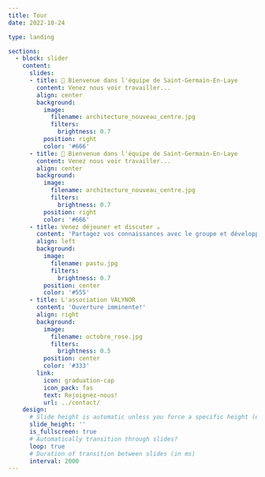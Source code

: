 ```yaml
---
title: Tour
date: 2022-10-24

type: landing

sections:
  - block: slider
    content:
      slides:
      - title: 👋 Bienvenue dans l'équipe de Saint-Germain-En-Laye
        content: Venez nous voir travailler...
        align: center
        background:
          image:
            filename: architecture_nouveau_centre.jpg
            filters:
              brightness: 0.7
          position: right
          color: '#666'
      - title: 👋 Bienvenue dans l'équipe de Saint-Germain-En-Laye
        content: Venez nous voir travailler...
        align: center
        background:
          image:
            filename: architecture_nouveau_centre.jpg
            filters:
              brightness: 0.7
          position: right
          color: '#666'
      - title: Venez déjeuner et discuter ☕️
        content: 'Partagez vos connaissances avec le groupe et développez vos compétences ensemble!'
        align: left
        background:
          image:
            filename: pastu.jpg
            filters:
              brightness: 0.7
          position: center
          color: '#555'
      - title: L'association VALYNOR
        content: 'Ouverture imminente!'
        align: right
        background:
          image:
            filename: octobre_rose.jpg
            filters:
              brightness: 0.5
          position: center
          color: '#333'
        link:
          icon: graduation-cap
          icon_pack: fas
          text: Rejoignez-nous!
          url: ../contact/
    design:
      # Slide height is automatic unless you force a specific height (e.g. '400px')
      slide_height: ''
      is_fullscreen: true
      # Automatically transition through slides?
      loop: true
      # Duration of transition between slides (in ms)
      interval: 2000
---
```

